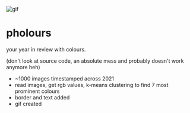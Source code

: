 ![gif](movie.gif)

# pholours

your year in review with colours.

(don't look at source code, an absolute mess and probably doesn't work anymore heh)

- ~1000 images timestamped across 2021
- read images, get rgb values, k-means clustering to find 7 most prominent colours
- border and text added
- gif created
